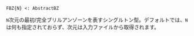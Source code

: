 ```
FBZ{N} <: AbstractBZ
```

`N`次元の最初/完全ブリルアンゾーンを表すシングルトン型。デフォルトでは、`N`は何も指定されておらず、次元は入力ファイルから取得されます。
